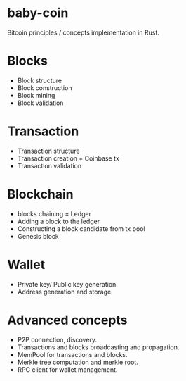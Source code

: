 # baby-coin
Bitcoin principles / concepts implementation in Rust.

# Blocks
* Block structure
* Block construction
* Block mining
* Block validation

# Transaction
* Transaction structure
* Transaction creation + Coinbase tx
* Transaction validation


# Blockchain
* blocks chaining = Ledger
* Adding a block to the ledger
* Constructing a block candidate from tx pool
* Genesis block

# Wallet
* Private key/ Public key generation.
* Address generation and storage.

# Advanced concepts
* P2P connection, discovery.
* Transactions and blocks broadcasting and propagation.
* MemPool for transactions and blocks.
* Merkle tree computation and merkle root.
* RPC client for wallet management.